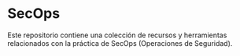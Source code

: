 # SecOps
Este repositorio contiene una colección de recursos y herramientas relacionados con la práctica de SecOps (Operaciones de Seguridad).
